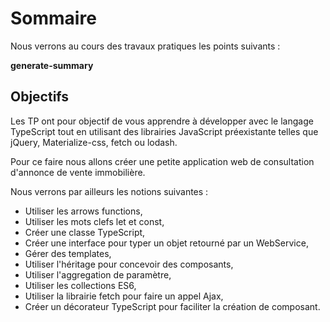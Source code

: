 # Sommaire

Nous verrons au cours des travaux pratiques les points suivants :

__generate-summary__

## Objectifs

Les TP ont pour objectif de vous apprendre à développer avec le langage TypeScript tout en utilisant des librairies JavaScript 
préexistante telles que jQuery, Materialize-css, fetch ou lodash.

Pour ce faire nous allons créer une petite application web de consultation d'annonce de vente immobilière.

Nous verrons par ailleurs les notions suivantes :

* Utiliser les arrows functions,
* Utiliser les mots clefs let et const,
* Créer une classe TypeScript,
* Créer une interface pour typer un objet retourné par un WebService,
* Gérer des templates,
* Utiliser l'héritage pour concevoir des composants,
* Utiliser l'aggregation de paramètre,
* Utiliser les collections ES6,
* Utiliser la librairie fetch pour faire un appel Ajax,
* Créer un décorateur TypeScript pour faciliter la création de composant.